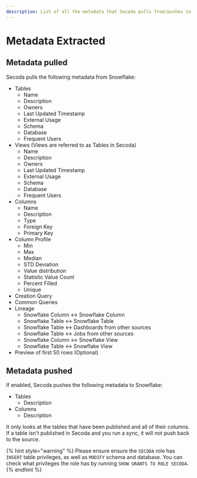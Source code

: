 ```yaml
---
description: List of all the metadata that Secoda pulls from/pushes to Snowflake
---
```


# Metadata Extracted

## Metadata pulled

Secoda pulls the following metadata from Snowflake:

* Tables
  * Name
  * Description
  * Owners
  * Last Updated Timestamp
  * External Usage
  * Schema
  * Database
  * Frequent Users
* Views (Views are referred to as Tables in Secoda)
  * Name
  * Description
  * Owners
  * Last Updated Timestamp
  * External Usage
  * Schema
  * Database
  * Frequent Users
* Columns
  * Name
  * Description
  * Type
  * Foreign Key
  * Primary Key
* Column Profile
  * Min
  * Max
  * Median
  * STD Deviation
  * Value distribution
  * Statistic Value Count
  * Percent Filled&#x20;
  * Unique
* Creation Query
* Common Queries
* Lineage
  * Snowflake Column <-> Snowflake Column
  * Snowflake Table <-> Snowflake Table
  * Snowflake Table <-> Dashboards from other sources
  * Snowflake Table <-> Jobs from other sources
  * Snowflake Column <-> Snowflake View
  * Snowflake Table <-> Snowflake View
* Preview of first 50 rows (Optional)

## Metadata pushed

If enabled, Secoda pushes the following metadata to Snowflake:

* Tables
  * Description
* Columns
  * Description

It only looks at the tables that have been published and all of their columns. If a table isn't published in Secoda and you run a sync, it will not push back to the source.

{% hint style="warning" %}
Please ensure ensure the `SECODA` role has `INSERT` table privileges, as well as `MODIFY` schema and database. You can check what privileges the role has by running `SHOW GRANTS TO ROLE SECODA`.
{% endhint %}
